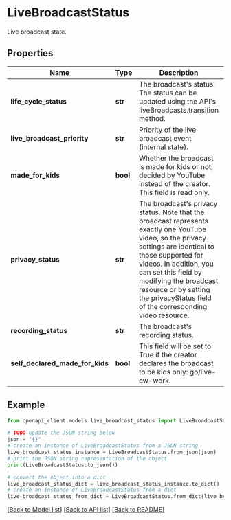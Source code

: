 # LiveBroadcastStatus

Live broadcast state.

## Properties

Name | Type | Description | Notes
------------ | ------------- | ------------- | -------------
**life_cycle_status** | **str** | The broadcast&#39;s status. The status can be updated using the API&#39;s liveBroadcasts.transition method. | [optional] 
**live_broadcast_priority** | **str** | Priority of the live broadcast event (internal state). | [optional] 
**made_for_kids** | **bool** | Whether the broadcast is made for kids or not, decided by YouTube instead of the creator. This field is read only. | [optional] 
**privacy_status** | **str** | The broadcast&#39;s privacy status. Note that the broadcast represents exactly one YouTube video, so the privacy settings are identical to those supported for videos. In addition, you can set this field by modifying the broadcast resource or by setting the privacyStatus field of the corresponding video resource. | [optional] 
**recording_status** | **str** | The broadcast&#39;s recording status. | [optional] 
**self_declared_made_for_kids** | **bool** | This field will be set to True if the creator declares the broadcast to be kids only: go/live-cw-work. | [optional] 

## Example

```python
from openapi_client.models.live_broadcast_status import LiveBroadcastStatus

# TODO update the JSON string below
json = "{}"
# create an instance of LiveBroadcastStatus from a JSON string
live_broadcast_status_instance = LiveBroadcastStatus.from_json(json)
# print the JSON string representation of the object
print(LiveBroadcastStatus.to_json())

# convert the object into a dict
live_broadcast_status_dict = live_broadcast_status_instance.to_dict()
# create an instance of LiveBroadcastStatus from a dict
live_broadcast_status_from_dict = LiveBroadcastStatus.from_dict(live_broadcast_status_dict)
```
[[Back to Model list]](../README.md#documentation-for-models) [[Back to API list]](../README.md#documentation-for-api-endpoints) [[Back to README]](../README.md)



